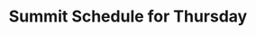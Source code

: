 ---
layout       : blocks/page-component
component    : schedule/summit-day.html
day          : Thu
title        : Summit Schedule for Thursday
type         : schedule
---